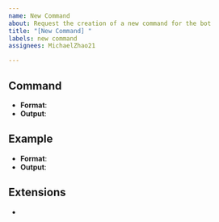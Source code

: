 ```yaml
---
name: New Command
about: Request the creation of a new command for the bot
title: "[New Command] "
labels: new command
assignees: MichaelZhao21

---
```


## Command
- **Format**: 
- **Output**: 

## Example
- **Format**: 
- **Output**:

## Extensions
- 
